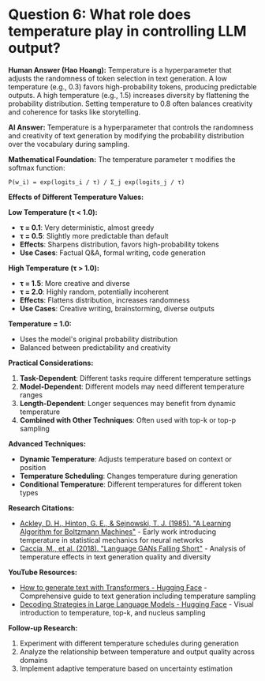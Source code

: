 # Question 6: What role does temperature play in controlling LLM output?

**Human Answer (Hao Hoang):**
Temperature is a hyperparameter that adjusts the randomness of token selection in text generation. A low temperature (e.g., 0.3) favors high-probability tokens, producing predictable outputs. A high temperature (e.g., 1.5) increases diversity by flattening the probability distribution. Setting temperature to 0.8 often balances creativity and coherence for tasks like storytelling.

**AI Answer:**
Temperature is a hyperparameter that controls the randomness and creativity of text generation by modifying the probability distribution over the vocabulary during sampling.

**Mathematical Foundation:**
The temperature parameter τ modifies the softmax function:
```
P(w_i) = exp(logits_i / τ) / Σ_j exp(logits_j / τ)
```

**Effects of Different Temperature Values:**

**Low Temperature (τ < 1.0):**
- **τ = 0.1**: Very deterministic, almost greedy
- **τ = 0.5**: Slightly more predictable than default
- **Effects**: Sharpens distribution, favors high-probability tokens
- **Use Cases**: Factual Q&A, formal writing, code generation

**High Temperature (τ > 1.0):**
- **τ = 1.5**: More creative and diverse
- **τ = 2.0**: Highly random, potentially incoherent
- **Effects**: Flattens distribution, increases randomness
- **Use Cases**: Creative writing, brainstorming, diverse outputs

**Temperature = 1.0:**
- Uses the model's original probability distribution
- Balanced between predictability and creativity

**Practical Considerations:**
1. **Task-Dependent**: Different tasks require different temperature settings
2. **Model-Dependent**: Different models may need different temperature ranges
3. **Length-Dependent**: Longer sequences may benefit from dynamic temperature
4. **Combined with Other Techniques**: Often used with top-k or top-p sampling

**Advanced Techniques:**
- **Dynamic Temperature**: Adjusts temperature based on context or position
- **Temperature Scheduling**: Changes temperature during generation
- **Conditional Temperature**: Different temperatures for different token types

**Research Citations:**
- [Ackley, D. H., Hinton, G. E., & Sejnowski, T. J. (1985). "A Learning Algorithm for Boltzmann Machines"](https://www.cs.toronto.edu/~fritz/absps/cogscibm.pdf) - Early work introducing temperature in statistical mechanics for neural networks
- [Caccia, M., et al. (2018). "Language GANs Falling Short"](https://arxiv.org/abs/1811.02549) - Analysis of temperature effects in text generation quality and diversity

**YouTube Resources:**
- [How to generate text with Transformers - Hugging Face](https://huggingface.co/blog/how-to-generate) - Comprehensive guide to text generation including temperature sampling
- [Decoding Strategies in Large Language Models - Hugging Face](https://huggingface.co/blog/mlabonne/decoding-strategies) - Visual introduction to temperature, top-k, and nucleus sampling

**Follow-up Research:**
1. Experiment with different temperature schedules during generation
2. Analyze the relationship between temperature and output quality across domains
3. Implement adaptive temperature based on uncertainty estimation
